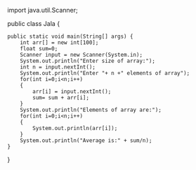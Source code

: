 import java.util.Scanner;


public class Jala {

	public static void main(String[] args) {
		int arr[] = new int[100];
		float sum=0;
		Scanner input = new Scanner(System.in);
		System.out.println("Enter size of array:");
		int n = input.nextInt();
		System.out.println("Enter "+ n +" elements of array");
		for(int i=0;i<n;i++)
		{
			arr[i] = input.nextInt();
			sum= sum + arr[i];
		}
		System.out.println("Elements of array are:");
		for(int i=0;i<n;i++)
		{
			System.out.println(arr[i]);
		}
		System.out.println("Average is:" + sum/n);
	}
}
